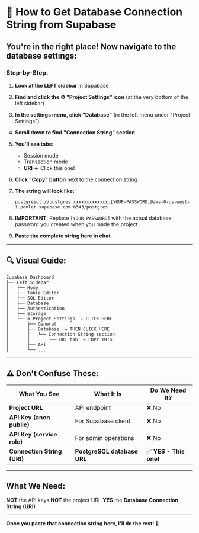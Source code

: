 # 📍 How to Get Database Connection String from Supabase

## You're in the right place! Now navigate to the database settings:

### Step-by-Step:

1. **Look at the LEFT sidebar** in Supabase

2. **Find and click the ⚙️ "Project Settings" icon** (at the very bottom of the left sidebar)

3. **In the settings menu, click "Database"** (in the left menu under "Project Settings")

4. **Scroll down to find "Connection String" section**

5. **You'll see tabs:**
   - Session mode
   - Transaction mode
   - **URI** ← Click this one!

6. **Click "Copy" button** next to the connection string

7. **The string will look like:**

   ```
   postgresql://postgres.xxxxxxxxxxxxx:[YOUR-PASSWORD]@aws-0-us-west-1.pooler.supabase.com:6543/postgres
   ```

8. **IMPORTANT**: Replace `[YOUR-PASSWORD]` with the actual database password you created when you made the project

9. **Paste the complete string here in chat**

---

## 🔍 Visual Guide:

```
Supabase Dashboard
├── Left Sidebar
│   ├── Home
│   ├── Table Editor
│   ├── SQL Editor
│   ├── Database
│   ├── Authentication
│   ├── Storage
│   └── ⚙️ Project Settings  ← CLICK HERE
│       ├── General
│       ├── Database  ← THEN CLICK HERE
│       │   └── Connection String section
│       │       └── URI tab  ← COPY THIS
│       ├── API
│       └── ...
```

---

## ⚠️ Don't Confuse These:

| What You See                | What It Is                  | Do We Need It?         |
| --------------------------- | --------------------------- | ---------------------- |
| **Project URL**             | API endpoint                | ❌ No                  |
| **API Key (anon public)**   | For Supabase client         | ❌ No                  |
| **API Key (service role)**  | For admin operations        | ❌ No                  |
| **Connection String (URI)** | **PostgreSQL database URL** | ✅ **YES - This one!** |

---

## What We Need:

**NOT** the API keys
**NOT** the project URL
**YES** the **Database Connection String (URI)**

---

**Once you paste that connection string here, I'll do the rest!** 🚀
